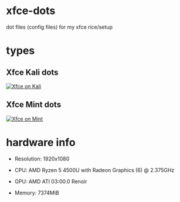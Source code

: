 # xfce-dots

dot files (config files) for my xfce rice/setup

# types
## Xfce Kali dots
[![Xfce on Kali](https://camo.githubusercontent.com/8a94806e962c34534e7a040e59ff8c1004e07544da6f11693d066ffdcbb4dbeb/68747470733a2f2f63646e2e646973636f72646170702e636f6d2f6174746163686d656e74732f3935363539363333313034323937353736362f3935363539363339373533313037343538302f696d6167652e706e67)](https://github.com/abyseku/xfce-dots/tree/xfce-on-kali)

## Xfce Mint dots
[![Xfce on Mint](https://camo.githubusercontent.com/8a94806e962c34534e7a040e59ff8c1004e07544da6f11693d066ffdcbb4dbeb/68747470733a2f2f63646e2e646973636f72646170702e636f6d2f6174746163686d656e74732f3935363539363333313034323937353736362f3935363539363339373533313037343538302f696d6167652e706e67)](https://github.com/abyseku/xfce-dots/tree/xfce-on-mint)

# hardware info

* Resolution: 1920x1080

* CPU: AMD Ryzen 5 4500U with Radeon Graphics (6) @ 2.375GHz

* GPU: AMD ATI 03:00.0 Renoir 

* Memory: 7374MiB 


